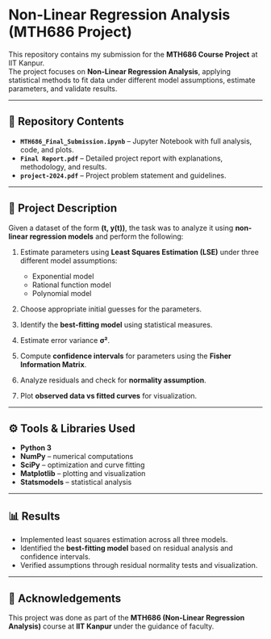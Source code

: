 # Non-Linear Regression Analysis (MTH686 Project)

This repository contains my submission for the **MTH686 Course Project** at IIT Kanpur.  
The project focuses on **Non-Linear Regression Analysis**, applying statistical methods to fit data under different model assumptions, estimate parameters, and validate results.

---

## 📂 Repository Contents
- **`MTH686_Final_Submission.ipynb`** – Jupyter Notebook with full analysis, code, and plots.  
- **`Final Report.pdf`** – Detailed project report with explanations, methodology, and results.  
- **`project-2024.pdf`** – Project problem statement and guidelines.  

---

## 🧩 Project Description
Given a dataset of the form **(t, y(t))**, the task was to analyze it using **non-linear regression models** and perform the following:

1. Estimate parameters using **Least Squares Estimation (LSE)** under three different model assumptions:
   - Exponential model  
   - Rational function model  
   - Polynomial model  

2. Choose appropriate initial guesses for the parameters.  

3. Identify the **best-fitting model** using statistical measures.  

4. Estimate error variance **σ²**.  

5. Compute **confidence intervals** for parameters using the **Fisher Information Matrix**.  

6. Analyze residuals and check for **normality assumption**.  

7. Plot **observed data vs fitted curves** for visualization.  

---

## ⚙️ Tools & Libraries Used
- **Python 3**  
- **NumPy** – numerical computations  
- **SciPy** – optimization and curve fitting  
- **Matplotlib** – plotting and visualization  
- **Statsmodels** – statistical analysis  

---

## 📊 Results
- Implemented least squares estimation across all three models.  
- Identified the **best-fitting model** based on residual analysis and confidence intervals.  
- Verified assumptions through residual normality tests and visualization.  

---

## 📜 Acknowledgements
This project was done as part of the **MTH686 (Non-Linear Regression Analysis)** course at **IIT Kanpur** under the guidance of faculty.  
